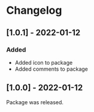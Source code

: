 # Changelog

## [1.0.1] - 2022-01-12
         
### Added

- Added icon to package
- Added comments to package

## [1.0.0] - 2022-01-12

Package was released.
